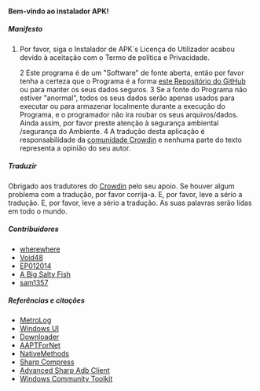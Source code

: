 #### Bem-vindo ao instalador APK!

##### Manifesto
1. Por favor, siga o
 Instalador de APK´s Licença do Utilizador acabou devido à aceitação com o Termo de política e Privacidade.</li> 
   
   2 Este programa é de um "Software" de fonte aberta, então por favor tenha a certeza que o Programa é a forma [ este Repositório do GitHub](https://github.com/Paving-Base/APK-Installer) ou </a> para manter os seus dados seguros.
3 Se a fonte do Programa não estiver "anormal", todos os seus dados serão apenas usados para executar ou para armazenar localmente durante a execução do Programa, e o programador não ira roubar os seus arquivos/dados.  Ainda assim, por favor preste atenção à segurança ambiental /segurança do Ambiente.
4 A tradução desta aplicação é responsabilidade da [comunidade Crowdin](https://crowdin.com/project/APKInstaller "Crowdin") e nenhuma parte do texto representa a opinião do seu autor.</ol> 



##### Traduzir

Obrigado aos tradutores do [Crowdin](https://crowdin.com/project/APKInstaller "Crowdin") pelo seu apoio. Se houver algum problema com a tradução, por favor corrija-a. E, por favor, leve a sério a tradução. E, por favor, leve a sério a tradução. As suas palavras serão lidas em todo o mundo.



##### Contribuidores

- [wherewhere](https://github.com/wherewhere)
- [Void48](https://github.com/Void48)
- [EP012014](https://github.com/EP012014)
- [A Big Salty Fish](https://github.com/bigsaltyfishes)
- [sam1357](https://github.com/sam1357)



##### Referências e citações

- [MetroLog](https://github.com/roubachof/MetroLog "MetroLog")
- [Windows UI](https://github.com/microsoft/microsoft-ui-xaml "Windows UI")
- [Downloader](https://github.com/bezzad/Downloader "Downloader")
- [AAPTForNet](https://github.com/canheo136/QuickLook.Plugin.ApkViewer "AAPTForNet")
- [NativeMethods](https://github.com/lepoco/nativemethods "NativeMethods")
- [Sharp Compress](https://github.com/adamhathcock/sharpcompress "Sharp Compress")
- [Advanced Sharp Adb Client](https://github.com/yungd1plomat/AdvancedSharpAdbClient "Advanced Sharp Adb Client")
- [Windows Community Toolkit](https://github.com/CommunityToolkit/WindowsCommunityToolkit "Windows Community Toolkit")